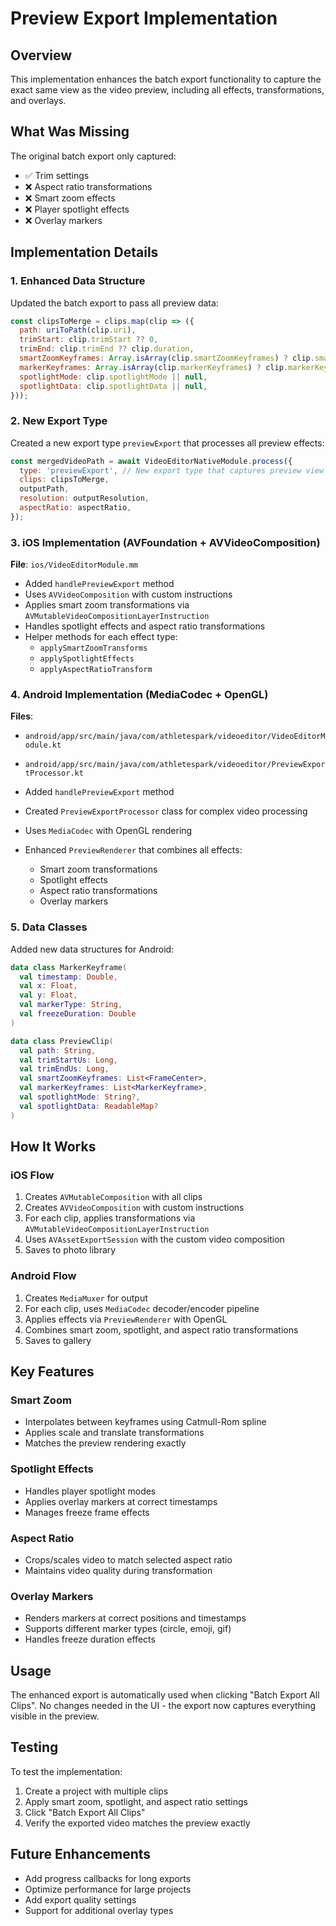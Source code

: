 # Preview Export Implementation

## Overview

This implementation enhances the batch export functionality to capture the exact same view as the video preview, including all effects, transformations, and overlays.

## What Was Missing

The original batch export only captured:
- ✅ Trim settings
- ❌ Aspect ratio transformations
- ❌ Smart zoom effects
- ❌ Player spotlight effects
- ❌ Overlay markers

## Implementation Details

### 1. Enhanced Data Structure

Updated the batch export to pass all preview data:

```javascript
const clipsToMerge = clips.map(clip => ({
  path: uriToPath(clip.uri),
  trimStart: clip.trimStart ?? 0,
  trimEnd: clip.trimEnd ?? clip.duration,
  smartZoomKeyframes: Array.isArray(clip.smartZoomKeyframes) ? clip.smartZoomKeyframes : null,
  markerKeyframes: Array.isArray(clip.markerKeyframes) ? clip.markerKeyframes : null,
  spotlightMode: clip.spotlightMode || null,
  spotlightData: clip.spotlightData || null,
}));
```

### 2. New Export Type

Created a new export type `previewExport` that processes all preview effects:

```javascript
const mergedVideoPath = await VideoEditorNativeModule.process({
  type: 'previewExport', // New export type that captures preview view
  clips: clipsToMerge,
  outputPath,
  resolution: outputResolution,
  aspectRatio: aspectRatio,
});
```

### 3. iOS Implementation (AVFoundation + AVVideoComposition)

**File**: `ios/VideoEditorModule.mm`

- Added `handlePreviewExport` method
- Uses `AVVideoComposition` with custom instructions
- Applies smart zoom transformations via `AVMutableVideoCompositionLayerInstruction`
- Handles spotlight effects and aspect ratio transformations
- Helper methods for each effect type:
  - `applySmartZoomTransforms`
  - `applySpotlightEffects` 
  - `applyAspectRatioTransform`

### 4. Android Implementation (MediaCodec + OpenGL)

**Files**: 
- `android/app/src/main/java/com/athletespark/videoeditor/VideoEditorModule.kt`
- `android/app/src/main/java/com/athletespark/videoeditor/PreviewExportProcessor.kt`

- Added `handlePreviewExport` method
- Created `PreviewExportProcessor` class for complex video processing
- Uses `MediaCodec` with OpenGL rendering
- Enhanced `PreviewRenderer` that combines all effects:
  - Smart zoom transformations
  - Spotlight effects
  - Aspect ratio transformations
  - Overlay markers

### 5. Data Classes

Added new data structures for Android:

```kotlin
data class MarkerKeyframe(
  val timestamp: Double,
  val x: Float,
  val y: Float,
  val markerType: String,
  val freezeDuration: Double
)

data class PreviewClip(
  val path: String,
  val trimStartUs: Long,
  val trimEndUs: Long,
  val smartZoomKeyframes: List<FrameCenter>,
  val markerKeyframes: List<MarkerKeyframe>,
  val spotlightMode: String?,
  val spotlightData: ReadableMap?
)
```

## How It Works

### iOS Flow
1. Creates `AVMutableComposition` with all clips
2. Creates `AVVideoComposition` with custom instructions
3. For each clip, applies transformations via `AVMutableVideoCompositionLayerInstruction`
4. Uses `AVAssetExportSession` with the custom video composition
5. Saves to photo library

### Android Flow
1. Creates `MediaMuxer` for output
2. For each clip, uses `MediaCodec` decoder/encoder pipeline
3. Applies effects via `PreviewRenderer` with OpenGL
4. Combines smart zoom, spotlight, and aspect ratio transformations
5. Saves to gallery

## Key Features

### Smart Zoom
- Interpolates between keyframes using Catmull-Rom spline
- Applies scale and translate transformations
- Matches the preview rendering exactly

### Spotlight Effects
- Handles player spotlight modes
- Applies overlay markers at correct timestamps
- Manages freeze frame effects

### Aspect Ratio
- Crops/scales video to match selected aspect ratio
- Maintains video quality during transformation

### Overlay Markers
- Renders markers at correct positions and timestamps
- Supports different marker types (circle, emoji, gif)
- Handles freeze duration effects

## Usage

The enhanced export is automatically used when clicking "Batch Export All Clips". No changes needed in the UI - the export now captures everything visible in the preview.

## Testing

To test the implementation:

1. Create a project with multiple clips
2. Apply smart zoom, spotlight, and aspect ratio settings
3. Click "Batch Export All Clips"
4. Verify the exported video matches the preview exactly

## Future Enhancements

- Add progress callbacks for long exports
- Optimize performance for large projects
- Add export quality settings
- Support for additional overlay types
